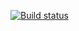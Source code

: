 [![Build status](https://ci.appveyor.com/api/projects/status/1sbu55tlpg5twldu?svg=true)](https://ci.appveyor.com/project/SergeyVlasenk0/bdd)
